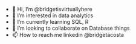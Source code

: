 - 👋 Hi, I’m @bridgetisvirtuallyhere
- 👀 I’m interested in data analytics
- 🌱 I’m currently learning SQL, R
- 💞️ I’m looking to collaborate on Database things
- 📫 How to reach me linkedin @bridgetacosta

<!---
bridgetisvirtuallyhere/bridgetisvirtuallyhere is a ✨ special ✨ repository because its `README.md` (this file) appears on your GitHub profile.
You can click the Preview link to take a look at your changes.
--->
